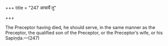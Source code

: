 +++
title = "247 आचार्ये तु"

+++

The Preceptor having died, he should serve, in the same manner as the Preceptor, the qualified son of the Preceptor, or the Preceptor’s wife, or his Sapiṇḍa.—(247)
